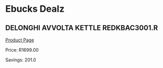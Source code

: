 
# Ebucks Dealz
## DELONGHI AVVOLTA KETTLE REDKBAC3001.R
[Product Page](https://www.ebucks.com/web/shop/productSelected.do?prodId=1165763409&catId=704985963)

Price: R1699.00

Savings: 201.0


	